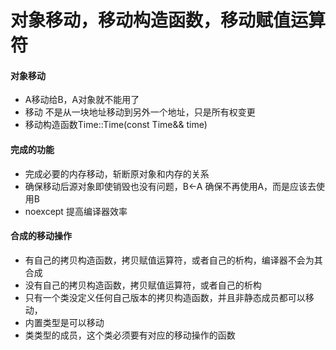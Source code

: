 # 对象移动，移动构造函数，移动赋值运算符

#### 对象移动
* A移动给B，A对象就不能用了
* 移动 不是从一块地址移动到另外一个地址，只是所有权变更
* 移动构造函数Time::Time(const Time&& time)

#### 完成的功能
* 完成必要的内存移动，斩断原对象和内存的关系
* 确保移动后源对象即使销毁也没有问题，B<-A 确保不再使用A，而是应该去使用B
* noexcept 提高编译器效率

#### 合成的移动操作
* 有自己的拷贝构造函数，拷贝赋值运算符，或者自己的析构，编译器不会为其合成
* 没有自己的拷贝构造函数，拷贝赋值运算符，或者自己的析构
* 只有一个类没定义任何自己版本的拷贝构造函数，并且非静态成员都可以移动，
* 内置类型是可以移动
* 类类型的成员，这个类必须要有对应的移动操作的函数


